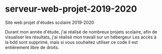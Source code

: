 # serveur-web-projet-2019-2020

Site web projet d'études scolaire 2019-2020

Durant mon année d'étude, j'ai réalisé de nombreux projets scolaire, afin de visualiser les résultats, j'ai réalisé mon travail sur un hébergeur
Les accès à la bdd sont supprimé, mais si vous souhaitez utiliser ce code il est entièrement libre de droits.

